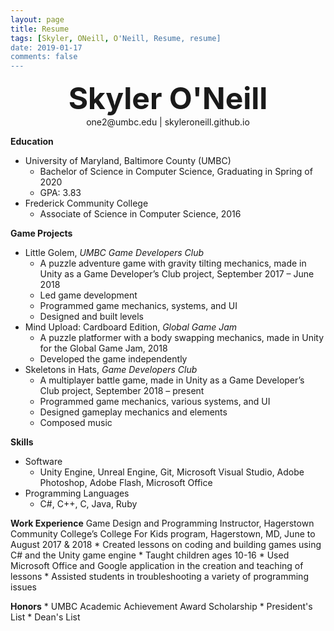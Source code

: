```yaml
---
layout: page
title: Resume
tags: [Skyler, ONeill, O'Neill, Resume, resume]
date: 2019-01-17
comments: false
---
```

    
<center><font size="20"><b>Skyler O'Neill</b></font></center>
<center>one2@umbc.edu | skyleroneill.github.io</center>

<b>Education</b>
* University of Maryland, Baltimore County (UMBC)
	* Bachelor of Science in Computer Science, Graduating in Spring of 2020
	* GPA: 3.83
* Frederick Community College
	* Associate of Science in Computer Science, 2016

<b>Game Projects</b>
* Little Golem, <i>UMBC Game Developers Club</i>
	* A puzzle adventure game with gravity tilting mechanics, made in Unity as a Game Developer’s Club project, September 2017 – June 2018
	* Led game development
	* Programmed game mechanics, systems, and UI
	* Designed and built levels
* Mind Upload: Cardboard Edition, <i>Global Game Jam</i>
	* A puzzle platformer with a body swapping mechanics, made in Unity for the Global Game Jam, 2018
	* Developed the game independently
* Skeletons in Hats, <i>Game Developers Club</i>
	* A multiplayer battle game, made in Unity as a Game Developer’s Club project, September 2018 – present
	* Programmed game mechanics, various systems, and UI
	* Designed gameplay mechanics and elements
	* Composed music
	
<b>Skills</b>
* Software
	* Unity Engine, Unreal Engine, Git, Microsoft Visual Studio, Adobe Photoshop, Adobe Flash, Microsoft Office
* Programming Languages
	* C#, C++, C, Java, Ruby
	
<b>Work Experience</b>
Game Design and Programming Instructor, Hagerstown Community College’s College 
For Kids program, Hagerstown, MD, June to August 2017 & 2018
	* Created lessons on coding and building games using C# and the Unity game engine
	* Taught children ages 10-16
	* Used Microsoft Office and Google application in the creation and teaching of lessons
	* Assisted students in troubleshooting a variety of programming issues
	
<b>Honors</b>
	* UMBC Academic Achievement Award Scholarship
	* President's List
	* Dean's List
	